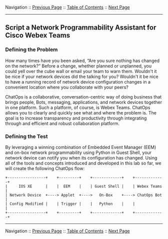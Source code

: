 Navigation :: [Previous Page](LTRPRG-1100-04b2-PortTrack-Ex1.md) :: [Table of Contents](LTRPRG-1100-00-Intro.md#table-of-contents) :: 
[Next Page](LTRPRG-1100-04c2-NetAssist-Ex1.md)

---

## Script a Network Programmability Assistant for Cisco Webex Teams

### Defining the Problem

How many times have you been asked, “Are you sure nothing has changed on the network?”  Before a change, whether 
planned or unplanned, you could yell over the cube wall or email your team to warn them.  Wouldn't it be nice if your
network devices did the talking for you?  Wouldn't it be nice to have a running record of network device 
configuration changes in a convenient location where you collaborate with your peers?

ChatOps is a collaborative, conversation-centric way of doing business that brings people, Bots, messaging, 
applications, and network devices together in one platform.  Such a platform, of course, is Webex Teams.  ChatOps 
allows you to clearly and quickly see what and where the problem is.  The goal is to increase transparency and 
productivity through integrating through and efficient and robust collaboration platform. 

### Defining the Test

By leveraging a winning combination of Embedded Event Manager (EEM) and on-box network programmability using Python 
in Guest Shell, your network device can notify you when its configuration has changed.  Using all of the tools and 
concepts introduced and developed in this lab so far, we will create the following ChatOps flow:

```
+-----------------+    +---------+    +-------------+    +-------------+
|     IOS XE      |    |  EEM    |    | Guest Shell |    | Webex Teams |
| Network Device  +----> Applet  +---->   On-Box    +----> ChatOps Bot |
| Config Modified |    | Trigger |    |   Python    |    |             |
+-----------------+    +---------+    +-------------+    +-------------+
```

---

Navigation :: [Previous Page](LTRPRG-1100-04b2-PortTrack-Ex1.md) :: [Table of Contents](LTRPRG-1100-00-Intro.md#table-of-contents) :: 
[Next Page](LTRPRG-1100-04c2-NetAssist-Ex1.md)
